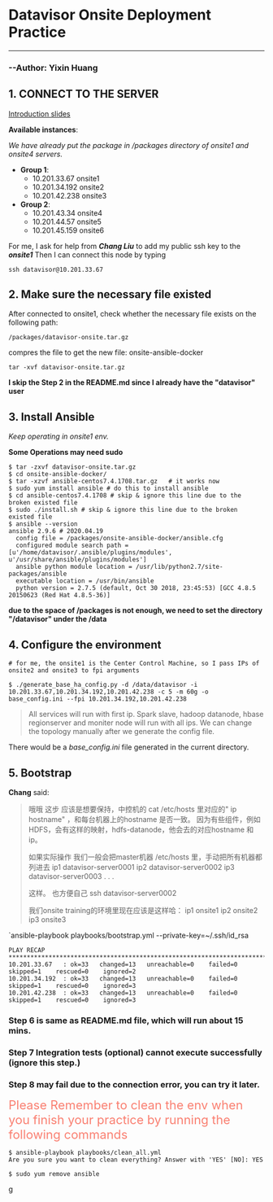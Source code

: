 # Datavisor Onsite Deployment Practice

-----

### 																																		--Author: Yixin Huang

## 1. CONNECT TO THE SERVER

[Introduction slides](https://docs.google.com/presentation/d/1ZjRX0jGhtvvFUkofyI_mGGaSUSlU6-eDZJmGBpMImAo/edit?pli=1#slide=id.g82da3ea189_1_8)

**Available instances**:

*We have already put the package in /packages directory of onsite1 and onsite4 servers.*

- **Group 1**:
  - 10.201.33.67   onsite1
  - 10.201.34.192 onsite2
  - 10.201.42.238 onsite3
- **Group 2**:
  - 10.201.43.34   onsite4
  - 10.201.44.57   onsite5
  - 10.201.45.159 onsite6

For me, I ask for help from ***Chang Liu*** to add my public ssh key to the ***onsite1*** Then I can connect this node by typing

`ssh datavisor@10.201.33.67`

## 2. Make sure the necessary file existed

After connected to onsite1, check whether the necessary file exists on the following path:

 `/packages/datavisor-onsite.tar.gz`

compres the file to get the new file: onsite-ansible-docker

`tar -xvf datavisor-onsite.tar.gz`

**I skip the Step 2 in the README.md since I already have the "datavisor" user**

## 3. Install Ansible

*Keep operating in onsite1 env.*

**Some Operations may need sudo**

```shell
$ tar -zxvf datavisor-onsite.tar.gz
$ cd onsite-ansible-docker/
$ tar -xzvf ansible-centos7.4.1708.tar.gz   # it works now
$ sudo yum install ansible # do this to install ansible
$ cd ansible-centos7.4.1708 # skip & ignore this line due to the broken existed file
$ sudo ./install.sh # skip & ignore this line due to the broken existed file
$ ansible --version
ansible 2.9.6 # 2020.04.19
  config file = /packages/onsite-ansible-docker/ansible.cfg
  configured module search path = [u'/home/datavisor/.ansible/plugins/modules', u'/usr/share/ansible/plugins/modules']
  ansible python module location = /usr/lib/python2.7/site-packages/ansible
  executable location = /usr/bin/ansible
  python version = 2.7.5 (default, Oct 30 2018, 23:45:53) [GCC 4.8.5 20150623 (Red Hat 4.8.5-36)]
```

**due to the space of /packages is not enough, we need to set the directory "/datavisor" under the /data**

## 4. Configure the environment

```shell
# for me, the onsite1 is the Center Control Machine, so I pass IPs of onsite2 and onsite3 to fpi arguments

$ ./generate_base_ha_config.py -d /data/datavisor -i 10.201.33.67,10.201.34.192,10.201.42.238 -c 5 -m 60g -o base_config.ini --fpi 10.201.34.192,10.201.42.238
```

> All services will run with first ip. Spark slave, hadoop datanode, hbase regionserver and moniter node will run with all ips. We can change the topology manually after we generate the config file.

There would be a *base_config.ini* file generated in the current directory.

## 5. Bootstrap

**Chang** said:

>哦哦 这步 应该是想要保持，中控机的 cat /etc/hosts 里对应的" ip  hostname" ，和每台机器上的hostname 是否一致。
>因为有些组件，例如HDFS，会有这样的映射，hdfs-datanode，他会去的对应hostname 和 ip。
>
>如果实际操作 我们一般会把master机器 /etc/hosts 里，手动把所有机器都列进去
>ip1	datavisor-server0001
>ip2 datavisor-server0002
>ip3 datavisor-server0003
>.
>.
>.
>
>这样。
>也方便自己  ssh datavisor-server0002
>
>我们onsite training的环境里现在应该是这样哈：
>ip1	onsite1
>ip2 onsite2
>ip3 onsite3

`ansible-playbook playbooks/bootstrap.yml --private-key=~/.ssh/id_rsa

```shell
PLAY RECAP ***********************************************************************************************
10.201.33.67   : ok=33   changed=13   unreachable=0    failed=0    skipped=1    rescued=0    ignored=2
10.201.34.192  : ok=33   changed=13   unreachable=0    failed=0    skipped=1    rescued=0    ignored=3
10.201.42.238  : ok=33   changed=13   unreachable=0    failed=0    skipped=1    rescued=0    ignored=3
```

### Step 6 is same as README.md file, which will run about 15 mins.

### Step 7 Integration tests (optional) cannot execute successfully (ignore this step.)

### Step 8 may fail due to the connection error, you can try it later. 

<font size=5 color=salmon>Please Remember to clean the env when you finish your practice by running the following commands</font>

```shell
$ ansible-playbook playbooks/clean_all.yml
Are you sure you want to clean everything? Answer with 'YES' [NO]: YES

$ sudo yum remove ansible
```

g